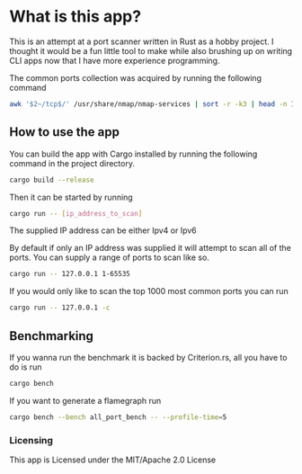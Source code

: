 # What is this app?

This is an attempt at a port scanner written in Rust as a hobby project.
I thought it would be a fun little tool to make while also brushing up on
writing CLI apps now that I have more experience programming.

The common ports collection was acquired by running the following command

```bash
awk '$2~/tcp$/' /usr/share/nmap/nmap-services | sort -r -k3 | head -n 1000 | tr -s ' ' | cut -d '/' -f1 | sed 's/\S*\s*\(\S*\).*/\1,/'
```

## How to use the app

You can build the app with Cargo installed by running the following
command in the project directory.

```bash
cargo build --release
```

Then it can be started by running

```bash
cargo run -- [ip_address_to_scan]
```

The supplied IP address can be either Ipv4 or Ipv6

By default if only an IP address was supplied it will attempt to scan
all of the ports. You can supply a range of ports to scan like so.

```bash
cargo run -- 127.0.0.1 1-65535
```

If you would only like to scan the top 1000 most common ports you can run

```bash
cargo run -- 127.0.0.1 -c
```

## Benchmarking

If you wanna run the benchmark it is backed by Criterion.rs, all you have
to do is run

```bash
cargo bench
```

If you want to generate a flamegraph run

```bash
cargo bench --bench all_port_bench -- --profile-time=5
```

### Licensing

This app is Licensed under the MIT/Apache 2.0 License
